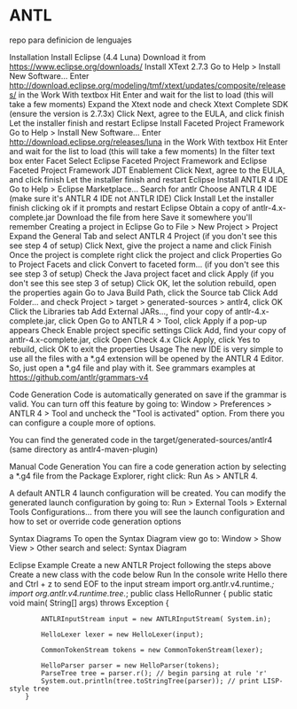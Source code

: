 # ANTL
repo para definicion de lenguajes

Installation
Install Eclipse (4.4 Luna)
Download it from https://www.eclipse.org/downloads/
Install XText 2.7.3
Go to Help > Install New Software...
Enter http://download.eclipse.org/modeling/tmf/xtext/updates/composite/releases/ in the Work With textbox
Hit Enter and wait for the list to load (this will take a few moments)
Expand the Xtext node and check Xtext Complete SDK (ensure the version is 2.7.3x)
Click Next, agree to the EULA, and click finish
Let the installer finish and restart Eclipse
Install Faceted Project Framework
Go to Help > Install New Software...
Enter http://download.eclipse.org/releases/luna in the Work With textbox
Hit Enter and wait for the list to load (this will take a few moments)
In the filter text box enter Facet
Select Eclipse Faceted Project Framework and Eclipse Faceted Project Framework JDT Enablement
Click Next, agree to the EULA, and click finish
Let the installer finish and restart Eclipse
Install ANTLR 4 IDE
Go to Help > Eclipse Marketplace...
Search for antlr
Choose ANTLR 4 IDE (make sure it's ANTLR 4 IDE not ANTLR IDE)
Click Install
Let the installer finish clicking ok if it prompts and restart Eclipse
Obtain a copy of antlr-4.x-complete.jar
Download the file from here
Save it somewhere you'll remember
Creating a project in Eclipse
Go to File > New Project > Project
Expand the General Tab and select ANTLR 4 Project (if you don't see this see step 4 of setup)
Click Next, give the project a name and click Finish
Once the project is complete right click the project and click Properties
Go to Project Facets and click Convert to faceted form... (if you don't see this see step 3 of setup)
Check the Java project facet and click Apply (if you don't see this see step 3 of setup)
Click OK, let the solution rebuild, open the properties again
Go to Java Build Path, click the Source tab
Click Add Folder... and check Project > target > generated-sources > antlr4, click OK
Click the Libraries tab
Add External JARs..., find your copy of antlr-4.x-complete.jar, click Open
Go to ANTLR 4 > Tool, click Apply if a pop-up appears
Check Enable project specific settings
Click Add, find your copy of antlr-4.x-complete.jar, click Open
Check 4.x
Click Apply, click Yes to rebuild, click OK to exit the properties
Usage
The new IDE is very simple to use all the files with a *.g4 extension will be opened by the ANTLR 4 Editor. So, just open a *.g4 file and play with it.
See grammars examples at https://github.com/antlr/grammars-v4

Code Generation
Code is automatically generated on save if the grammar is valid. You can turn off this feature by going to: Window > Preferences > ANTLR 4 > Tool and uncheck the "Tool is activated" option. From there you can configure a couple more of options.

You can find the generated code in the target/generated-sources/antlr4 (same directory as antlr4-maven-plugin)

Manual Code Generation
You can fire a code generation action by selecting a *.g4 file from the Package Explorer, right click: Run As > ANTLR 4.

A default ANTLR 4 launch configuration will be created. You can modify the generated launch configuration by going to: Run > External Tools > External Tools Configurations... from there you will see the launch configuration and how to set or override code generation options

Syntax Diagrams
To open the Syntax Diagram view go to: Window > Show View > Other search and select: Syntax Diagram

Eclipse Example
Create a new ANTLR Project following the steps above
Create a new class with the code below
Run
In the console write Hello there and Ctrl + z to send EOF to the input stream
    import org.antlr.v4.runtime.*;
    import org.antlr.v4.runtime.tree.*;
    public class HelloRunner 
    {
    	public static void main( String[] args) throws Exception 
    	{
    
    		ANTLRInputStream input = new ANTLRInputStream( System.in);
    
    		HelloLexer lexer = new HelloLexer(input);
    
    		CommonTokenStream tokens = new CommonTokenStream(lexer);
    
    		HelloParser parser = new HelloParser(tokens);
    		ParseTree tree = parser.r(); // begin parsing at rule 'r'
    		System.out.println(tree.toStringTree(parser)); // print LISP-style tree
    	}
